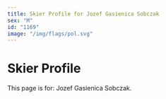 ```yaml
---
title: Skier Profile for Jozef Gasienica Sobczak
sex: "M"
id: "1169"
image: "/img/flags/pol.svg" 
---
```


# Skier Profile

This page is for: Jozef Gasienica Sobczak.
    